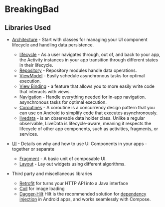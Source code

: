 # BreakingBad

Libraries Used
--------------
* [Architecture][10] - Start with classes for managing your UI component lifecycle and handling data
  persistence.
  * [lifecycle][22] - As a user navigates through, out of, and back to your app, the Activity instances in your app transition through different states in their lifecycle.
  * [Repository][18] - Repository modules handle data operations.
  * [ViewModel][17] - Easily schedule asynchronous tasks for optimal execution.
  * [View Binding][11] - a feature that allows you to more easily write code that interacts with views.
  * [Navigation][50] - Handle everything needed for in-app navigation.
     asynchronous tasks for optimal execution.
  * [Coroutines][51] - A coroutine is a concurrency design pattern that you can use on Android to simplify code that executes asynchronously.
  * [livedata][52] - is an observable data holder class. Unlike a regular observable, LiveData is lifecycle-aware, meaning it respects the lifecycle of other app components, such as activities, fragments, or services.
  
* [UI][30] - Details on why and how to use UI Components in your apps - together or separate
  * [Fragment][34] - A basic unit of composable UI.
  * [Layout][35] - Lay out widgets using different algorithms.
  
* Third party and miscellaneous libraries
  * [Retrofit][90] for turns your HTTP API into a Java interface
  * [Coil][92] for image loading
  * [Dagger-Hilt][93] Hilt is the recommended solution for [dependency injection][21] in Android apps, and works seamlessly with Compose.


[11]: https://developer.android.com/topic/libraries/view-binding
[52]: https://developer.android.com/topic/libraries/architecture/livedata
[51]: https://developer.android.com/kotlin/coroutines
[50]: https://developer.android.com/topic/libraries/architecture/navigation/
[10]: https://developer.android.com/jetpack/compose/architecture
[17]: https://developer.android.com/jetpack/compose/state#viewmodel-state
[18]: https://developer.android.com/jetpack/guide#fetch-data
[90]: https://square.github.io/retrofit/
[92]: https://coil-kt.github.io/coil/compose/
[93]: https://developer.android.com/jetpack/compose/libraries#hilt
[30]: https://developer.android.com/guide/topics/ui
[34]: https://developer.android.com/guide/components/fragments
[35]: https://developer.android.com/guide/topics/ui/declaring-layout
[21]: https://developer.android.com/training/dependency-injection
[22]: https://developer.android.com/guide/components/activities/activity-lifecycle
